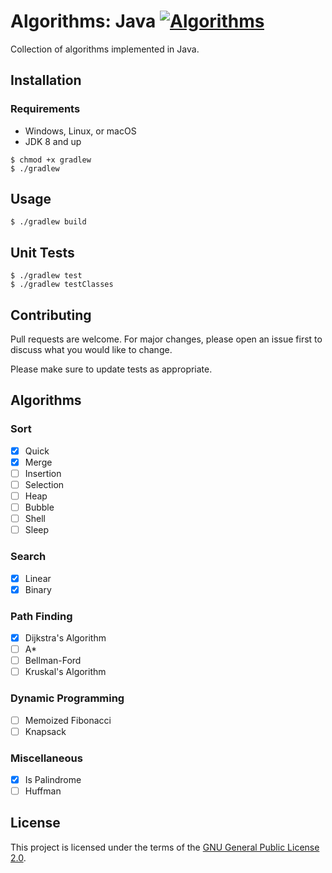 # Algorithms: Java [![Algorithms](https://img.shields.io/github/license/mtuopensource/Algorithms.svg)](https://github.com/mtuopensource/Algorithms)

Collection of algorithms implemented in Java. 

## Installation

### Requirements
* Windows, Linux, or macOS
* JDK 8 and up

```
$ chmod +x gradlew
$ ./gradlew
```

## Usage
```
$ ./gradlew build
```

## Unit Tests
```
$ ./gradlew test
$ ./gradlew testClasses
```

## Contributing
Pull requests are welcome. For major changes, please open an issue first to discuss what you would like to change.

Please make sure to update tests as appropriate.

## Algorithms
### Sort
- [x] Quick
- [x] Merge
- [ ] Insertion
- [ ] Selection
- [ ] Heap
- [ ] Bubble
- [ ] Shell
- [ ] Sleep
### Search
- [x] Linear
- [x] Binary
### Path Finding
- [x] Dijkstra's Algorithm
- [ ] A*
- [ ] Bellman-Ford
- [ ] Kruskal's Algorithm
### Dynamic Programming
- [ ] Memoized Fibonacci
- [ ] Knapsack
### Miscellaneous
- [x] Is Palindrome
- [ ] Huffman
## License
This project is licensed under the terms of the [GNU General Public License 2.0](https://choosealicense.com/licenses/gpl-2.0/).
